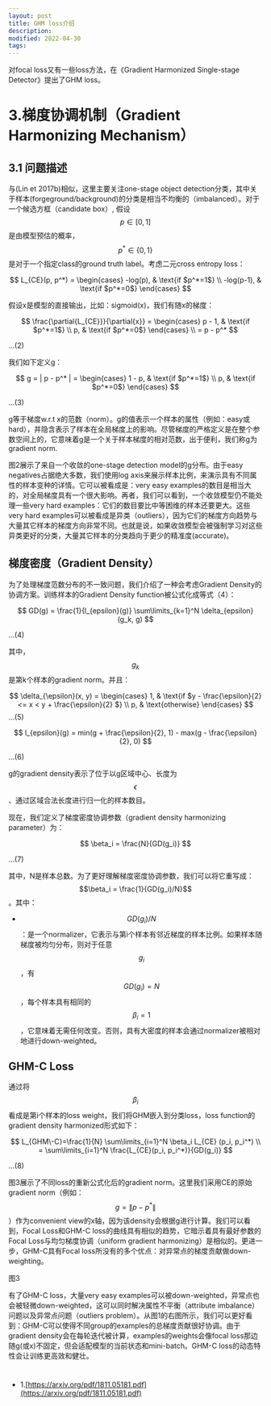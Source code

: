 ```yaml
---
layout: post
title: GHM loss介绍
description: 
modified: 2022-04-30
tags: 
---
```


对focal loss又有一些loss方法，在《Gradient Harmonized Single-stage Detector》提出了GHM loss。

# 3.梯度协调机制（Gradient Harmonizing Mechanism）

## 3.1 问题描述

与(Lin et 2017b)相似，这里主要关注one-stage object detection分类，其中关于样本(forgeground/background)的分类是相当不均衡的（imbalanced）。对于一个候选方框（candidate box）, 假设$$p \in [0, 1]$$是由模型预估的概率，$$p^* \in \lbrace 0, 1 \rbrace$$是对于一个指定class的ground truth label。考虑二元cross entropy loss：

$$
L_{CE}(p, p^*) = \begin{cases}
-log(p),  & \text{if $p^*=1$} \\
-log(p-1), & \text{if $p^*=0$}
\end{cases}
$$

假设x是模型的直接输出，比如：sigmoid(x)，我们有随x的梯度：

$$
\frac{\partial{L_{CE}}}{\partial{x}} = \begin{cases}
p - 1,  & \text{if $p^*=1$} \\
p, & \text{if $p^*=0$}
\end{cases} \\
= p - p^*
$$

...(2)

我们如下定义g：

$$
g = | p - p^* | = \begin{cases}
1 - p,  & \text{if $p^*=1$} \\
p, & \text{if $p^*=0$}
\end{cases}
$$

...(3)

g等于梯度w.r.t x的范数（norm）。g的值表示一个样本的属性（例如：easy或hard），并隐含表示了样本在全局梯度上的影响。尽管梯度的严格定义是在整个参数空间上的，它意味着g是一个关于样本梯度的相对范数，出于便利，我们称g为gradient norm.

图2展示了来自一个收敛的one-stage detection model的g分布。由于easy negatives占据绝大多数，我们使用log axis来展示样本比例，来演示具有不同属性的样本变种的详情。它可以被看成是：very easy examples的数目是相当大的，对全局梯度具有一个很大影响。再者，我们可以看到，一个收敛模型仍不能处理一些very hard examples：它们的数目要比中等困维的样本还要更大。这些very hard examples可以被看成是异类（outliers），因为它们的梯度方向趋势与大量其它样本的梯度方向非常不同。也就是说，如果收敛模型会被强制学习对这些异类更好的分类，大量其它样本的分类趋向于更少的精准度(accurate)。

## 梯度密度（Gradient Density）

为了处理梯度范数分布的不一致问题，我们介绍了一种会考虑Gradient Density的协调方案。训练样本的Gradient Density function被公式化成等式（4）：

$$
GD(g) = \frac{1}{l_{epsilon}(g)} \sum\limits_{k=1}^N \delta_{epsilon} (g_k, g)
$$

...(4)

其中，$$g_k$$是第k个样本的gradient norm。并且：

$$
\delta_{\epsilon}(x, y) =  \begin{cases}
1,  & \text{if $y - \frac{\epsilon}{2} <= x < y + \frac{\epsilon}{2} $} \\
p, & \text{otherwise}
\end{cases}
$$
...(5)

$$
l_{epsilon}(g) = min(g + \frac{\epsilon}{2}, 1) - max(g - \frac{\epsilon}{2}, 0)
$$

...(6)

g的gradient density表示了位于以g区域中心、长度为$$\epsilon$$、通过区域合法长度进行归一化的样本数目。

现在，我们定义了梯度密度协调参数（gradient density harmonizing parameter）为：

$$
\beta_i = \frac{N}{GD(g_i)}
$$

...(7)

其中，N是样本总数。为了更好理解梯度密度协调参数，我们可以将它重写成：$$\beta_i = \frac{1}{GD(g_i)/N}$$。其中：

- $${GD(g_i)/N}$$：是一个normalizer，它表示与第i个样本有邻近梯度的样本比例。如果样本随梯度被均匀分布，则对于任意$$g_i$$，有$$GD(g_i) = N$$，每个样本具有相同的$$\beta_i = 1$$，它意味着无需任何改变。否则，具有大密度的样本会通过normalizer被相对地进行down-weighted。

## GHM-C Loss

通过将$$\beta_i$$看成是第i个样本的loss weight，我们将GHM嵌入到分类loss，loss function的gradient density harmonized形式如下：

$$
L_{GHM\-C}=\frac{1}{N} \sum\limits_{i=1}^N \beta_i L_{CE} (p_i, p_i^*) \\
= \sum\limits_{i=1}^N \frac{L_{CE}(p_i, p_i^*)}{GD(g_i)}
$$

...(8)

图3展示了不同loss的重新公式化后的gradient norm。这里我们采用CE的原始gradient norm（例如：$$g = \| p - p^* \|$$）作为convenient view的x轴，因为该density会根据g进行计算。我们可以看到，Focal Loss和GHM-C loss的曲线具有相似的趋势，它暗示着具有最好参数的Focal Loss与均匀梯度协调（uniform gradient harmonizing）是相似的。更进一步，GHM-C具有Focal loss所没有的多个优点：对异常点的梯度贡献做down-weighting。

图3

有了GHM-C loss，大量very easy examples可以被down-weighted，异常点也会被轻微down-weighted，这可以同时解决属性不平衡（attribute imbalance）问题以及异常点问题（outliers problem）。从图1的右图所示，我们可以更好看到：GHM-C可以使得不同group的examples的总梯度贡献很好协调。由于gradient density会在每轮迭代被计算，examples的weights会像focal loss那边随g(或x)不固定，但会适配模型的当前状态和mini-batch。GHM-C loss的动态特性会让训练更高效和健壮。

# 

- 1.[https://arxiv.org/pdf/1811.05181.pdf](https://arxiv.org/pdf/1811.05181.pdf)